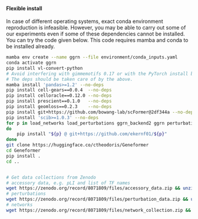 
#### Flexible install

In case of different operating systems, exact conda environment reproduction is infeasible. However, you may be able to carry out some of our experiments even if some of these dependencies cannot be installed. You can try the code given below. This code requires mamba and conda to be installed already.

```bash
mamba env create --name ggrn --file environment/conda_inputs.yaml
conda activate ggrn
pip install vl-convert-python
# Avoid interfering with gimmemotifs 0.17 or with the PyTorch install by using --no-deps
# The deps should be taken care of by the above.
mamba install 'pandas>=1.2' --no-deps
pip install cell-gears==0.0.4  --no-deps
pip install celloracle==0.12.0 --no-deps
pip install prescient==0.1.0   --no-deps 
pip install geomloss==0.2.3    --no-deps 
pip install git+https://github.com/bowang-lab/scFormer@2df344a --no-deps
pip install 'scib>=1.0.3' --no-deps
for p in load_networks load_perturbations ggrn_backend2 ggrn perturbation_benchmarking_package geneformer_embeddings
do
    pip install "${p} @ git+https://github.com/ekernf01/${p}"
done
git clone https://huggingface.co/ctheodoris/Geneformer
cd Geneformer
pip install .
cd ..


# Get data collections from Zenodo 
# accessory data, e.g. pLI and list of TF names
wget https://zenodo.org/record/8071809/files/accessory_data.zip && unzip accessory_data.zip &
# perturbations 
wget https://zenodo.org/record/8071809/files/perturbation_data.zip && unzip perturbation_data.zip &
# networks
wget https://zenodo.org/record/8071809/files/network_collection.zip && unzip network_collection.zip &
```
